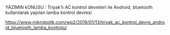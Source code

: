 YAZIMIN kONUSU : Triyak’lı AC kontrol devreleri ile Android, bluetooth kullanılarak yapılan lamba kontrol devresi


https://www.mikrobotik.com/wp2/2019/01/13/triyak_ac_kontrol_devre_android_bluetooth_lamba_kontrolu/

